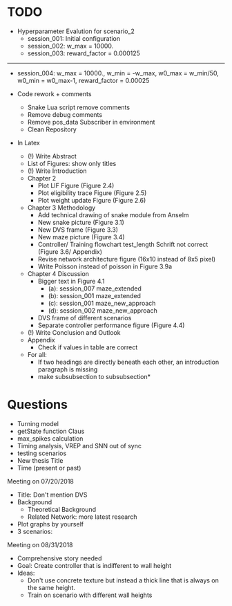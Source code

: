 # TODO
- Hyperparameter Evalution for scenario_2
  - session_001: Initial configuration
  - session_002: w_max = 10000.
  - session_003: reward_factor = 0.000125
----
  - session_004: w_max = 10000., w_min = -w_max, w0_max = w_min/50, w0_min = w0_max-1, reward_factor = 0.00025

- Code rework + comments
  - Snake Lua script remove comments
  - Remove debug comments
  - Remove pos_data Subscriber in environment
  - Clean Repository
- In Latex
  - (!) Write Abstract
  - List of Figures: show only titles
  - (!) Write Introduction
  - Chapter 2
    - Plot LIF Figure (Figure 2.4)
    - Plot eligibility trace Figure (Figure 2.5)
    - Plot weight update Figure (Figure 2.6)
  - Chapter 3 Methodology
    - Add technical drawing of snake module from Anselm
    - New snake picture (Figure 3.1)
    - New DVS frame (Figure 3.3)
    - New maze picture (Figure 3.4)
    - Controller/ Training flowchart test_length Schrift not correct (Figure 3.6/ Appendix)
    - Revise network architecture figure (16x10 instead of 8x5 pixel)
    - Write Poisson instead of poisson in Figure 3.9a
  - Chapter 4 Discussion
    - Bigger text in Figure 4.1
      - (a): session_007 maze_extended
      - (b): session_001 maze_extended
      - (c): session_001 maze_new_approach
      - (d): session_002 maze_new_approach
    - DVS frame of different scenarios
    - Separate controller performance figure (Figure 4.4)
  - (!) Write Conclusion and Outlook
  - Appendix
    - Check if values in table are correct
  - For all:
    - If two headings are directly beneath each other, an introduction paragraph is missing
    - make subsubsection to subsubsection*

# Questions
- Turning model
- getState function Claus
- max_spikes calculation
- Timing analysis, VREP and SNN out of sync
- testing scenarios
- New thesis Title
- Time (present or past)

Meeting on 07/20/2018
- Title: Don't mention DVS
- Background
  - Theoretical Background
  - Related Network: more latest research
- Plot graphs by yourself
- 3 scenarios:

Meeting on 08/31/2018
- Comprehensive story needed
- Goal: Create controller that is indifferent to wall height
- Ideas:
  - Don't use concrete texture but instead a thick line that is always on the same height.
  - Train on scenario with different wall heights
